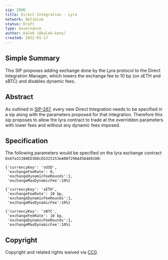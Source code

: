 ```yaml
---
sip: 2006
title: Direct Integration - Lyra
network: Optimism
status: Draft
type: Governance
author: Kaleb (@kaleb-keny)
created: 2022-01-17
---
```


<!--You can leave these HTML comments in your merged SIP and delete the visible duplicate text guides, they will not appear and may be helpful to refer to if you edit it again. This is the suggested template for new SIPs. Note that an SIP number will be assigned by an editor. When opening a pull request to submit your SIP, please use an abbreviated title in the filename, `sip-draft_title_abbrev.md`. The title should be 44 characters or less.-->

## Simple Summary

<!--"If you can't explain it simply, you don't understand it well enough." Simply describe the outcome the proposed changes intends to achieve. This should be non-technical and accessible to a casual community member.-->

This SIP proposes adding exchange done by the Lyra protocol to the Direct Integration Manager, which lowers the exchange fee to 10 bp (on sETH and sBTC) and disables dynamic fees.

## Abstract

<!--A short (~200 word) description of the proposed change, the abstract should clearly describe the proposed change. This is what *will* be done if the SIP is implemented, not *why* it should be done or *how* it will be done. If the SIP proposes deploying a new contract, write, "we propose to deploy a new contract that will do x".-->

As outlined in [SIP-267](https://sips.synthetix.io/sips/sip-267/), every new Direct Integration needs to be specified in a sip along with the parameters proposed for that integration. Therefore this sip proposes to allow the lyra contract to trade at the overridden parameters with lower fees and without any dynamic fees imposed. 


## Specification

The following parameters would be specified on the lyra exchange contract `0xbfa31380ED380cEb325153eA08f296A45A489108`:

```
{'currencyKey': 'sUSD',
 'exchangeFeeRate': 0,
 'exchangeDynamicFeeRounds':1,
 'exchangeMaxDynamicFee':10%}

{'currencyKey': 'sETH',
 'exchangeFeeRate': 10 bp,
 'exchangeDynamicFeeRounds':1,
 'exchangeMaxDynamicFee':10%}

{'currencyKey': 'sBTC',
 'exchangeFeeRate': 10 bp,
 'exchangeDynamicFeeRounds':1,
 'exchangeMaxDynamicFee':10%}

```

## Copyright

Copyright and related rights waived via [CC0](https://creativecommons.org/publicdomain/zero/1.0/).
